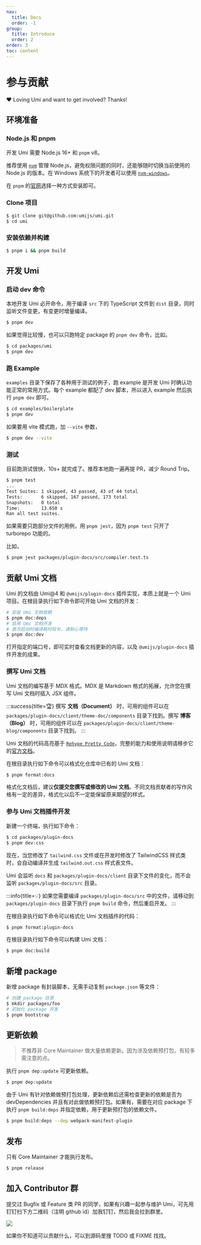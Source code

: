 ```yaml
---
nav:
  title: Docs
  order: -1
group:
  title: Introduce
  order: 2
order: 3
toc: content
---
```


# 参与贡献

❤️ Loving Umi and want to get involved? Thanks!

## 环境准备

### Node.js 和 pnpm

开发 Umi 需要 Node.js 16+ 和 `pnpm` v8。

推荐使用 [`nvm`](https://github.com/nvm-sh/nvm) 管理 Node.js，避免权限问题的同时，还能够随时切换当前使用的 Node.js 的版本。在 Windows 系统下的开发者可以使用 [`nvm-windows`](https://github.com/coreybutler/nvm-windows)。

在 `pnpm` 的[官网](https://pnpm.io/installation)选择一种方式安装即可。

### Clone 项目

```bash
$ git clone git@github.com:umijs/umi.git
$ cd umi
```

### 安装依赖并构建

```bash
$ pnpm i && pnpm build
```

## 开发 Umi

### 启动 dev 命令

本地开发 Umi 必开命令，用于编译 `src` 下的 TypeScript 文件到 `dist` 目录，同时监听文件变更，有变更时增量编译。

```bash
$ pnpm dev
```

如果觉得比较慢，也可以只跑特定 package 的 `pnpm dev` 命令，比如。

```bash
$ cd packages/umi
$ pnpm dev
```

### 跑 Example

`examples` 目录下保存了各种用于测试的例子，跑 example 是开发 Umi 时确认功能正常的常用方式。每个 example 都配了 dev 脚本，所以进入 example 然后执行 `pnpm dev` 即可。

```bash
$ cd examples/boilerplate
$ pnpm dev
```

如果要用 vite 模式跑，加 `--vite` 参数，

```bash
$ pnpm dev --vite
```

### 测试

目前跑测试很快，10s+ 就完成了。推荐本地跑一遍再提 PR，减少 Round Trip。

```bash
$ pnpm test
...
Test Suites: 1 skipped, 43 passed, 43 of 44 total
Tests:       6 skipped, 167 passed, 173 total
Snapshots:   0 total
Time:        13.658 s
Ran all test suites.
```

如果需要只跑部分文件的用例，用 `pnpm jest`，因为 `pnpm test` 只开了 turborepo 功能的。

比如，

```bash
$ pnpm jest packages/plugin-docs/src/compiler.test.ts
```

## 贡献 Umi 文档

Umi 的文档由 Umi@4 和 `@umijs/plugin-docs` 插件实现，本质上就是一个 Umi 项目。在根目录执行如下命令即可开始 Umi 文档的开发：

```bash
# 安装 Umi 文档依赖
$ pnpm doc:deps
# 启用 Umi 文档开发
# 首次启动时编译耗时较长，请耐心等待
$ pnpm doc:dev
```

打开指定的端口号，即可实时查看文档更新的内容，以及 `@umijs/plugin-docs` 插件开发的成果。

### 撰写 Umi 文档

Umi 文档的编写基于 MDX 格式。MDX 是 Markdown 格式的拓展，允许您在撰写 Umi 文档时插入 JSX 组件。

:::success{title=🏆︎}
撰写 **文档（Document）** 时，可用的组件可以在 `packages/plugin-docs/client/theme-doc/components` 目录下找到。撰写 **博客（Blog）** 时，可用的组件可以在 `packages/plugin-docs/client/theme-blog/components` 目录下找到。
:::

Umi 文档的代码高亮基于 [`Rehype Pretty Code`](https://github.com/atomiks/rehype-pretty-code)，完整的能力和使用说明请移步它的[官方文档](https://rehype-pretty-code.netlify.app)。

在根目录执行如下命令可以格式化仓库中已有的 Umi 文档：

```bash
$ pnpm format:docs
```

格式化文档后，建议**仅提交您撰写或修改的 Umi 文档**。不同文档贡献者的写作风格有一定的差异，格式化以后不一定能保留原来期望的样式。

### 参与 Umi 文档插件开发

新建一个终端，执行如下命令：

```bash
$ cd packages/plugin-docs
$ pnpm dev:css
```

现在，当您修改了 `tailwind.css` 文件或在开发时修改了 TailwindCSS 样式类时，会自动编译并生成 `tailwind.out.css` 样式表文件。

Umi 会监听 `docs` 和 `packages/plugin-docs/client` 目录下文件的变化，而不会监听 `packages/plugin-docs/src` 目录。

:::info{title=💡}
如果您需要编译 `packages/plugin-docs/src` 中的文件，请移动到 `packages/plugin-docs` 目录下执行 `pnpm build` 命令，然后重启开发。
:::

在根目录执行如下命令可以格式化 Umi 文档插件的代码：

```bash
$ pnpm format:plugin-docs
```

在根目录执行如下命令可以构建 Umi 文档：

```bash
$ pnpm doc:build
```

## 新增 package

新增 package 有封装脚本，无需手动复制 `package.json` 等文件：

```bash
# 创建 package 目录
$ mkdir packages/foo
# 初始化 package 开发
$ pnpm bootstrap
```

## 更新依赖

> 不推荐非 Core Maintainer 做大量依赖更新。因为涉及依赖预打包，有较多需注意的点。

执行 `pnpm dep:update` 可更新依赖。

```bash
$ pnpm dep:update
```

由于 Umi 有针对依赖做预打包处理，更新依赖后还需检查更新的依赖是否为 devDependencies 并且有对此做依赖预打包。如果有，需要在对应 package 下执行 `pnpm build:deps` 并指定依赖，用于更新预打包的依赖文件。

```bash
$ pnpm build:deps --dep webpack-manifest-plugin
```

## 发布

只有 Core Maintainer 才能执行发布。

```bash
$ pnpm release
```

## 加入 Contributor 群

提交过 Bugfix 或 Feature 类 PR 的同学，如果有兴趣一起参与维护 Umi，可先用钉钉扫下方二维码（注明 github id）加我钉钉，然后我会拉到群里。

<img src="https://img.alicdn.com/imgextra/i2/O1CN01DLiPrU1WsbDdnwRr9_!!6000000002844-2-tps-340-336.png" />

如果你不知道可以贡献什么，可以到源码里搜 TODO 或 FIXME 找找。
